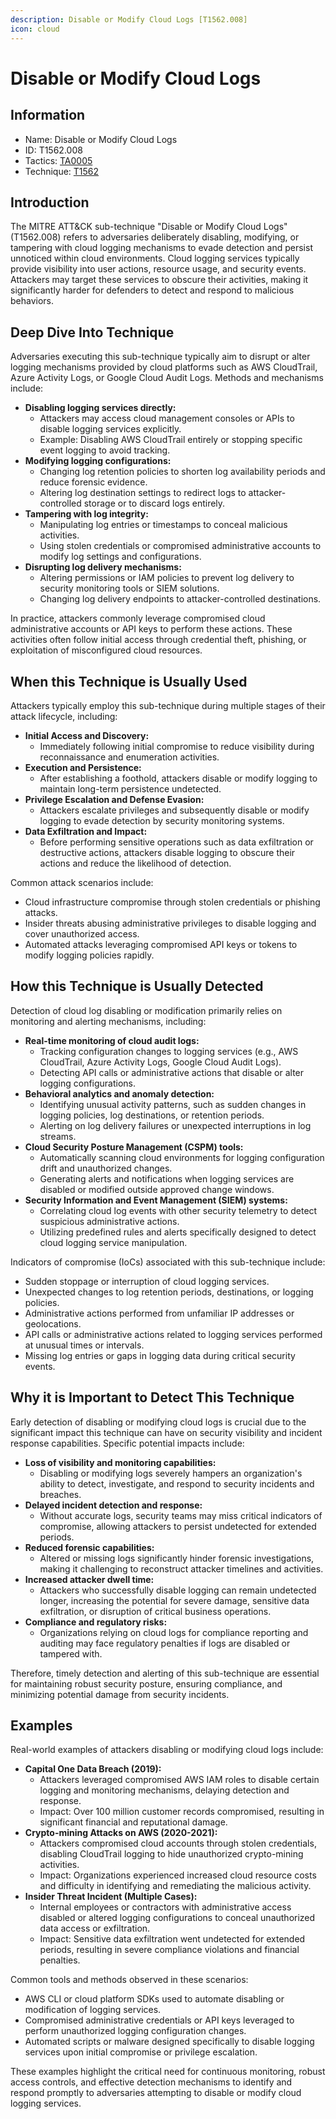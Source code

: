 ```yaml
---
description: Disable or Modify Cloud Logs [T1562.008]
icon: cloud
---
```


# Disable or Modify Cloud Logs

## Information

* Name: Disable or Modify Cloud Logs
* ID: T1562.008
* Tactics: [TA0005](../)
* Technique: [T1562](./)

## Introduction

The MITRE ATT\&CK sub-technique "Disable or Modify Cloud Logs" (T1562.008) refers to adversaries deliberately disabling, modifying, or tampering with cloud logging mechanisms to evade detection and persist unnoticed within cloud environments. Cloud logging services typically provide visibility into user actions, resource usage, and security events. Attackers may target these services to obscure their activities, making it significantly harder for defenders to detect and respond to malicious behaviors.

## Deep Dive Into Technique

Adversaries executing this sub-technique typically aim to disrupt or alter logging mechanisms provided by cloud platforms such as AWS CloudTrail, Azure Activity Logs, or Google Cloud Audit Logs. Methods and mechanisms include:

* **Disabling logging services directly:**
  * Attackers may access cloud management consoles or APIs to disable logging services explicitly.
  * Example: Disabling AWS CloudTrail entirely or stopping specific event logging to avoid tracking.
* **Modifying logging configurations:**
  * Changing log retention policies to shorten log availability periods and reduce forensic evidence.
  * Altering log destination settings to redirect logs to attacker-controlled storage or to discard logs entirely.
* **Tampering with log integrity:**
  * Manipulating log entries or timestamps to conceal malicious activities.
  * Using stolen credentials or compromised administrative accounts to modify log settings and configurations.
* **Disrupting log delivery mechanisms:**
  * Altering permissions or IAM policies to prevent log delivery to security monitoring tools or SIEM solutions.
  * Changing log delivery endpoints to attacker-controlled destinations.

In practice, attackers commonly leverage compromised cloud administrative accounts or API keys to perform these actions. These activities often follow initial access through credential theft, phishing, or exploitation of misconfigured cloud resources.

## When this Technique is Usually Used

Attackers typically employ this sub-technique during multiple stages of their attack lifecycle, including:

* **Initial Access and Discovery:**
  * Immediately following initial compromise to reduce visibility during reconnaissance and enumeration activities.
* **Execution and Persistence:**
  * After establishing a foothold, attackers disable or modify logging to maintain long-term persistence undetected.
* **Privilege Escalation and Defense Evasion:**
  * Attackers escalate privileges and subsequently disable or modify logging to evade detection by security monitoring systems.
* **Data Exfiltration and Impact:**
  * Before performing sensitive operations such as data exfiltration or destructive actions, attackers disable logging to obscure their actions and reduce the likelihood of detection.

Common attack scenarios include:

* Cloud infrastructure compromise through stolen credentials or phishing attacks.
* Insider threats abusing administrative privileges to disable logging and cover unauthorized access.
* Automated attacks leveraging compromised API keys or tokens to modify logging policies rapidly.

## How this Technique is Usually Detected

Detection of cloud log disabling or modification primarily relies on monitoring and alerting mechanisms, including:

* **Real-time monitoring of cloud audit logs:**
  * Tracking configuration changes to logging services (e.g., AWS CloudTrail, Azure Activity Logs, Google Cloud Audit Logs).
  * Detecting API calls or administrative actions that disable or alter logging configurations.
* **Behavioral analytics and anomaly detection:**
  * Identifying unusual activity patterns, such as sudden changes in logging policies, log destinations, or retention periods.
  * Alerting on log delivery failures or unexpected interruptions in log streams.
* **Cloud Security Posture Management (CSPM) tools:**
  * Automatically scanning cloud environments for logging configuration drift and unauthorized changes.
  * Generating alerts and notifications when logging services are disabled or modified outside approved change windows.
* **Security Information and Event Management (SIEM) systems:**
  * Correlating cloud log events with other security telemetry to detect suspicious administrative actions.
  * Utilizing predefined rules and alerts specifically designed to detect cloud logging service manipulation.

Indicators of compromise (IoCs) associated with this sub-technique include:

* Sudden stoppage or interruption of cloud logging services.
* Unexpected changes to log retention periods, destinations, or logging policies.
* Administrative actions performed from unfamiliar IP addresses or geolocations.
* API calls or administrative actions related to logging services performed at unusual times or intervals.
* Missing log entries or gaps in logging data during critical security events.

## Why it is Important to Detect This Technique

Early detection of disabling or modifying cloud logs is crucial due to the significant impact this technique can have on security visibility and incident response capabilities. Specific potential impacts include:

* **Loss of visibility and monitoring capabilities:**
  * Disabling or modifying logs severely hampers an organization's ability to detect, investigate, and respond to security incidents and breaches.
* **Delayed incident detection and response:**
  * Without accurate logs, security teams may miss critical indicators of compromise, allowing attackers to persist undetected for extended periods.
* **Reduced forensic capabilities:**
  * Altered or missing logs significantly hinder forensic investigations, making it challenging to reconstruct attacker timelines and activities.
* **Increased attacker dwell time:**
  * Attackers who successfully disable logging can remain undetected longer, increasing the potential for severe damage, sensitive data exfiltration, or disruption of critical business operations.
* **Compliance and regulatory risks:**
  * Organizations relying on cloud logs for compliance reporting and auditing may face regulatory penalties if logs are disabled or tampered with.

Therefore, timely detection and alerting of this sub-technique are essential for maintaining robust security posture, ensuring compliance, and minimizing potential damage from security incidents.

## Examples

Real-world examples of attackers disabling or modifying cloud logs include:

* **Capital One Data Breach (2019):**
  * Attackers leveraged compromised AWS IAM roles to disable certain logging and monitoring mechanisms, delaying detection and response.
  * Impact: Over 100 million customer records compromised, resulting in significant financial and reputational damage.
* **Crypto-mining Attacks on AWS (2020-2021):**
  * Attackers compromised cloud accounts through stolen credentials, disabling CloudTrail logging to hide unauthorized crypto-mining activities.
  * Impact: Organizations experienced increased cloud resource costs and difficulty in identifying and remediating the malicious activity.
* **Insider Threat Incident (Multiple Cases):**
  * Internal employees or contractors with administrative access disabled or altered logging configurations to conceal unauthorized data access or exfiltration.
  * Impact: Sensitive data exfiltration went undetected for extended periods, resulting in severe compliance violations and financial penalties.

Common tools and methods observed in these scenarios:

* AWS CLI or cloud platform SDKs used to automate disabling or modification of logging services.
* Compromised administrative credentials or API keys leveraged to perform unauthorized logging configuration changes.
* Automated scripts or malware designed specifically to disable logging services upon initial compromise or privilege escalation.

These examples highlight the critical need for continuous monitoring, robust access controls, and effective detection mechanisms to identify and respond promptly to adversaries attempting to disable or modify cloud logging services.
